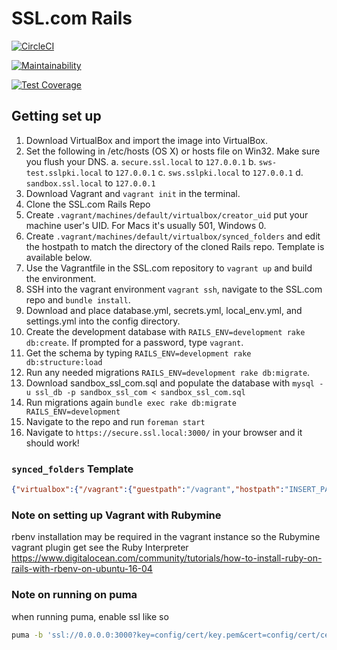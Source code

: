 # SSL.com Rails

[![CircleCI](https://circleci.com/gh/SSLcom/sslcom-rails/tree/master.svg?style=svg&circle-token=6c2cc58a545d1d674d5e8f97809671be9fe38a2a)](https://circleci.com/gh/SSLcom/sslcom-rails/tree/master)

[![Maintainability](https://api.codeclimate.com/v1/badges/a8f3ee62506a9befd80a/maintainability)](https://codeclimate.com/repos/5e18e6aa249421017701af15/maintainability)

[![Test Coverage](https://api.codeclimate.com/v1/badges/a8f3ee62506a9befd80a/test_coverage)](https://codeclimate.com/repos/5e18e6aa249421017701af15/test_coverage)

## Getting set up

1. Download VirtualBox and import the image into VirtualBox.
2. Set the following in /etc/hosts (OS X) or hosts file on Win32. Make sure you flush your DNS.
  a. `secure.ssl.local` to `127.0.0.1`
  b. `sws-test.sslpki.local` to `127.0.0.1`
  c. `sws.sslpki.local` to `127.0.0.1`
  d. `sandbox.ssl.local` to `127.0.0.1`
3. Download Vagrant and `vagrant init` in the terminal.
4. Clone the SSL.com Rails Repo
5. Create `.vagrant/machines/default/virtualbox/creator_uid` put your machine user's UID. For Macs it's usually 501, Windows 0.
6. Create `.vagrant/machines/default/virtualbox/synced_folders` and edit the hostpath to match the directory of the cloned Rails repo. Template is available below.
7. Use the Vagrantfile in the SSL.com repository to `vagrant up` and build the environment.
8. SSH into the vagrant environment `vagrant ssh`, navigate to the SSL.com repo and `bundle install`.
9. Download and place database.yml, secrets.yml, local_env.yml, and settings.yml into the config directory.
10. Create the development database with `RAILS_ENV=development rake db:create`. If prompted for a password, type `vagrant`.
11. Get the schema by typing `RAILS_ENV=development rake db:structure:load`
12. Run any needed migrations `RAILS_ENV=development rake db:migrate`.
13. Download sandbox_ssl_com.sql and populate the database with `mysql -u ssl_db -p sandbox_ssl_com < sandbox_ssl_com.sql`
14. Run migrations again `bundle exec rake db:migrate RAILS_ENV=development`
15. Navigate to the repo and run `foreman start`
16. Navigate to `https://secure.ssl.local:3000/` in your browser and it should work!

### `synced_folders` Template

```json
{"virtualbox":{"/vagrant":{"guestpath":"/vagrant","hostpath":"INSERT_PATH_HERE","disabled":false,"__vagrantfile":true}}}
```

### Note on setting up Vagrant with Rubymine

rbenv installation may be required in the vagrant instance so the Rubymine vagrant plugin get see the Ruby Interpreter
https://www.digitalocean.com/community/tutorials/how-to-install-ruby-on-rails-with-rbenv-on-ubuntu-16-04

### Note on running on puma

when running puma, enable ssl like so

```bash
puma -b 'ssl://0.0.0.0:3000?key=config/cert/key.pem&cert=config/cert/cert.pem'
```
